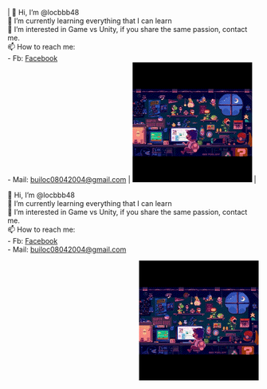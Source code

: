 
| 👋 Hi, I’m @locbbb48<br>🌱 I’m currently learning everything that I can learn<br>👀 I’m interested in Game vs Unity, if you share the same passion, contact me.<br>📫 How to reach me:<br>    - Fb: [Facebook](https://www.facebook.com/8bui8.8locthanh.8)<br>    - Mail: [builoc08042004@gmail.com](mailto:builoc08042004@gmail.com) | ![BuithLoc](https://github.com/locbbb48/locbbb48/blob/main/MarioCompGif.gif) |

<p align="left">
  👋 Hi, I’m @locbbb48<br>
  🌱 I’m currently learning everything that I can learn<br>
  👀 I’m interested in Game vs Unity, if you share the same passion,
      contact me.<br>
  📫 How to reach me:<br>
  - Fb: <a href="https://www.facebook.com/8bui8.8locthanh.8">Facebook</a><br>
  - Mail: <a href="mailto:builoc08042004@gmail.com">builoc08042004@gmail.com</a>
</p>
<p align="right">
  <img src="https://github.com/locbbb48/locbbb48/blob/main/MarioCompGif.gif" alt="BuithLoc">
</p>
